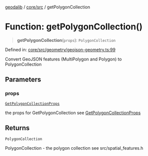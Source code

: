 [geodalib](../../../modules.md) / [core/src](../index.md) / getPolygonCollection

# Function: getPolygonCollection()

> **getPolygonCollection**(`props`): `PolygonCollection`

Defined in: [core/src/geometry/geojson-geometry.ts:99](https://github.com/GeoDaCenter/geoda-lib/blob/3f9453a08cf3d7f96b1a0d65d18359804129d8d2/js/packages/core/src/geometry/geojson-geometry.ts#L99)

Convert GeoJSON features (MultiPolygon and Polygon) to PolygonCollection

## Parameters

### props

[`GetPolygonCollectionProps`](../type-aliases/GetPolygonCollectionProps.md)

the props for GetPolygonCollection see [GetPolygonCollectionProps](../type-aliases/GetPolygonCollectionProps.md)

## Returns

`PolygonCollection`

PolygonCollection - the polygon collection see src/spatial_features.h
